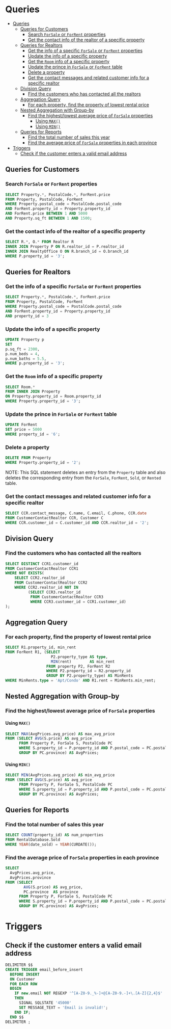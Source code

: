 # Queries

- [Queries](#queries)
  - [Queries for Customers](#queries-for-customers)
    - [Search `ForSale` or `ForRent` properties](#search-forsale-or-forrent-properties)
    - [Get the contact info of the realtor of a specific property](#get-the-contact-info-of-the-realtor-of-a-specific-property)
  - [Queries for Realtors](#queries-for-realtors)
    - [Get the info of a specific `ForSale` or `ForRent` properties](#get-the-info-of-a-specific-forsale-or-forrent-properties)
    - [Update the info of a specific property](#update-the-info-of-a-specific-property)
    - [Get the `Room` info of a specific property](#get-the-room-info-of-a-specific-property)
    - [Update the prince in `ForSale` or `ForRent` table](#update-the-prince-in-forsale-or-forrent-table)
    - [Delete a property](#delete-a-property)
    - [Get the contact messages and related customer info for a specific realtor](#get-the-contact-messages-and-related-customer-info-for-a-specific-realtor)
  - [Division Query](#division-query)
    - [Find the customers who has contacted all the realtors](#find-the-customers-who-has-contacted-all-the-realtors)
  - [Aggregation Query](#aggregation-query)
    - [For each property, find the property of lowest rental price](#for-each-property-find-the-property-of-lowest-rental-price)
  - [Nested Aggregation with Group-by](#nested-aggregation-with-group-by)
    - [Find the highest/lowest average price of `ForSale` properties](#find-the-highestlowest-average-price-of-forsale-properties)
      - [Using `MAX()`](#using-max)
      - [Using `MIN()`](#using-min)
  - [Queries for Reports](#queries-for-reports)
    - [Find the total number of sales this year](#find-the-total-number-of-sales-this-year)
    - [Find the average price of `ForSale` properties in each province](#find-the-average-price-of-forsale-properties-in-each-province)
- [Triggers](#triggers)
  - [Check if the customer enters a valid email address](#check-if-the-customer-enters-a-valid-email-address)

## Queries for Customers

### Search `ForSale` or `ForRent` properties

```sql
SELECT Property.*, PostalCode.*, ForRent.price
FROM Property, PostalCode, ForRent
WHERE Property.postal_code = PostalCode.postal_code
AND ForRent.property_id = Property.property_id
AND ForRent.price BETWEEN 1 AND 5000
AND Property.sq_ft BETWEEN 1 AND 1500;
```

### Get the contact info of the realtor of a specific property

```sql
SELECT R.*, O.* FROM Realtor R
INNER JOIN Property P ON R.realtor_id = P.realtor_id
INNER JOIN RealtyOffice O ON R.branch_id = O.branch_id
WHERE P.property_id = '3';
```

## Queries for Realtors

### Get the info of a specific `ForSale` or `ForRent` properties

```sql
SELECT Property.*, PostalCode.*, ForRent.price
FROM Property, PostalCode, ForRent
WHERE Property.postal_code = PostalCode.postal_code
AND ForRent.property_id = Property.property_id
AND property_id = 3
```

### Update the info of a specific property

```sql
UPDATE Property p
SET
p.sq_ft = 2300,
p.num_beds = 4,
p.num_baths = 5.5,
WHERE p.property_id = '3';
```

### Get the `Room` info of a specific property

```sql
SELECT Room.*
FROM INNER JOIN Property
ON Property.property_id = Room.property_id
WHERE Property.property_id = '3';
```

### Update the prince in `ForSale` or `ForRent` table

```sql
UPDATE ForRent
SET price = 5000
WHERE property_id = '6';
```

### Delete a property

```sql
DELETE FROM Property
WHERE Property.property_id = '2';
```

NOTE: This SQL statement deletes an entry from the `Property` table  and also deletes the corresponding entry from the `ForSale`, `ForRent`, `Sold`, or `Rented` table.

### Get the contact messages and related customer info for a specific realtor

```sql
SELECT CCR.contact_message, C.name, C.email, C.phone, CCR.date
FROM CustomerContactRealtor CCR, Customer C
WHERE CCR.customer_id = C.customer_id AND CCR.realtor_id = '2';
```

## Division Query

### Find the customers who has contacted all the realtors

```sql
SELECT DISTINCT CCR1.customer_id
FROM CustomerContactRealtor CCR1
WHERE NOT EXISTS(
    SELECT CCR2.realtor_id
    FROM CustomerContactRealtor CCR2
    WHERE CCR2.realtor_id NOT IN
          (SELECT CCR3.realtor_id
           FROM CustomerContactRealtor CCR3
           WHERE CCR3.customer_id = CCR1.customer_id)
);
```

## Aggregation Query

### For each property, find the property of lowest rental price

```sql
SELECT R1.property_id, min_rent
FROM ForRent R1, (SELECT
                    P2.property_type AS type,
                    MIN(rent)        AS min_rent
                  FROM property P2, ForRent R2
                  WHERE P2.property_id = R2.property_id
                  GROUP BY P2.property_type) AS MinRents
WHERE MinRents.type = 'Apt/Condo' AND R1.rent = MinRents.min_rent;
```

## Nested Aggregation with Group-by

### Find the highest/lowest average price of `ForSale` properties

#### Using `MAX()`

```sql
SELECT MAX(AvgPrices.avg_price) AS max_avg_price
FROM (SELECT AVG(S.price) AS avg_price
      FROM Property P, ForSale S, PostalCode PC
      WHERE S.property_id = P.property_id AND P.postal_code = PC.postal_code
      GROUP BY PC.province) AS AvgPrices;
```

#### Using `MIN()`

```sql
SELECT MIN(AvgPrices.avg_price) AS min_avg_price
FROM (SELECT AVG(S.price) AS avg_price
      FROM Property P, ForSale S, PostalCode PC
      WHERE S.property_id = P.property_id AND P.postal_code = PC.postal_code
      GROUP BY PC.province) AS AvgPrices;
```

## Queries for Reports

### Find the total number of sales this year

```sql
SELECT COUNT(property_id) AS num_properties
FROM RentalDatabase.Sold
WHERE YEAR(date_sold) = YEAR(CURDATE());
```

### Find the average price of `ForSale` properties in each province

```sql
SELECT
  AvgPrices.avg_price,
  AvgPrices.province
FROM (SELECT
        AVG(S.price) AS avg_price,
        PC.province  AS province
      FROM Property P, ForSale S, PostalCode PC
      WHERE S.property_id = P.property_id AND P.postal_code = PC.postal_code
      GROUP BY PC.province) AS AvgPrices;
```

# Triggers

## Check if the customer enters a valid email address

```sql
DELIMITER $$
CREATE TRIGGER email_before_insert
  BEFORE INSERT
  ON Customer
  FOR EACH ROW
  BEGIN
    IF new.email NOT REGEXP '^[A-Z0-9._%-]+@[A-Z0-9.-]+\.[A-Z]{2,4}$'
    THEN
      SIGNAL SQLSTATE '45000'
      SET MESSAGE_TEXT = 'Email is invalid!';
    END IF;
  END $$
DELIMITER ;

```
